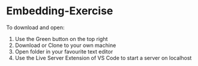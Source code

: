 # Embedding-Exercise

To download and open:

1. Use the Green button on the top right
2. Download or Clone to your own machine
3. Open folder in your favourite text editor
4. Use the Live Server Extension of VS Code to start a server on localhost
